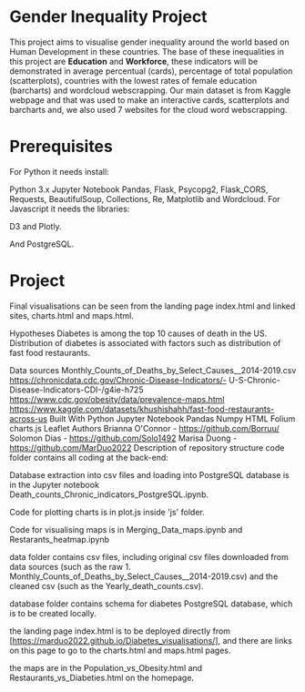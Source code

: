 # Gender Inequality Project
This project aims to visualise gender inequality around the world based on Human Development in these countries. The base of these inequalities in this project are **Education** and **Workforce**, these indicators will be demonstrated in average percentual (cards), percentage of total population (scatterplots), countries with the lowest rates of female education (barcharts) and wordcloud webscrapping. Our main dataset is from Kaggle webpage and that was used to make an interactive cards, scatterplots and barcharts and, we also used 7 websites for the cloud word webscrapping.

# Prerequisites
For Python it needs install:

Python 3.x
Jupyter Notebook
Pandas, Flask, Psycopg2, Flask_CORS, Requests, BeautifulSoup, Collections, Re, Matplotlib and Wordcloud.
For Javascript it needs the libraries:

D3 and Plotly.

And
PostgreSQL.

# Project

Final visualisations can be seen from the landing page index.html and linked sites, charts.html and maps.html.

Hypotheses
Diabetes is among the top 10 causes of death in the US. Distribution of diabetes is associated with factors such as distribution of fast food restaurants.

Data sources
Monthly_Counts_of_Deaths_by_Select_Causes__2014-2019.csv
https://chronicdata.cdc.gov/Chronic-Disease-Indicators/- U-S-Chronic-Disease-Indicators-CDI-/g4ie-h725
https://www.cdc.gov/obesity/data/prevalence-maps.html
https://www.kaggle.com/datasets/khushishahh/fast-food-restaurants-across-us
Built With
Python
Jupyter Notebook
Pandas
Numpy
HTML
Folium
charts.js
Leaflet
Authors
Brianna O'Connor - https://github.com/Borruu/
Solomon Dias - https://github.com/Solo1492
Marisa Duong - https://github.com/MarDuo2022
Description of repository structure
code folder contains all coding at the back-end:

Database extraction into csv files and loading into PostgreSQL database is in the Jupyter notebook Death_counts_Chronic_indicators_PostgreSQL.ipynb.

Code for plotting charts is in plot.js inside 'js' folder.

Code for visualising maps is in Merging_Data_maps.ipynb and Restarants_heatmap.ipynb

data folder contains csv files, including original csv files downloaded from data sources (such as the raw 1. Monthly_Counts_of_Deaths_by_Select_Causes__2014-2019.csv) and the cleaned csv (such as the Yearly_death_counts.csv).

database folder contains schema for diabetes PostgreSQL database, which is to be created locally.

the landing page index.html is to be deployed directly from [https://marduo2022.github.io/Diabetes_visualisations/], and there are links on this page to go to the charts.html and maps.html pages.

the maps are in the Population_vs_Obesity.html and Restaurants_vs_Diabeties.html on the homepage.
